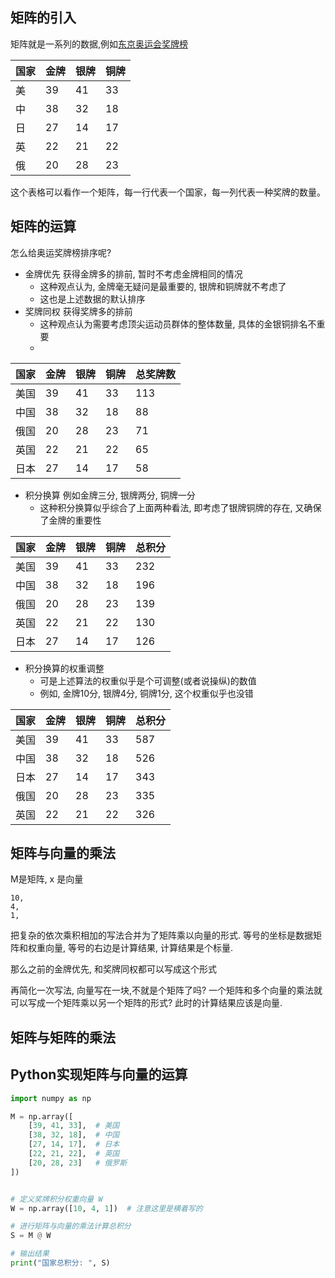 
## 矩阵的引入
矩阵就是一系列的数据,例如[东京奥运会奖牌榜](https://zh.wikipedia.org/zh-cn/2020年夏季奥林匹克运动会奖牌榜)

| 国家     | 金牌 | 银牌 | 铜牌 |
|----------|------|------|------|
| 美       | 39   | 41   | 33   |
| 中       | 38   | 32   | 18   |
| 日       | 27   | 14   | 17   |
| 英       | 22   | 21   | 22   |
| 俄       | 20   | 28   | 23   |

这个表格可以看作一个矩阵，每一行代表一个国家，每一列代表一种奖牌的数量。

## 矩阵的运算
怎么给奥运奖牌榜排序呢?

- 金牌优先 获得金牌多的排前, 暂时不考虑金牌相同的情况
  - 这种观点认为, 金牌毫无疑问是最重要的, 银牌和铜牌就不考虑了
  - 这也是上述数据的默认排序
- 奖牌同权 获得奖牌多的排前
  - 这种观点认为需要考虑顶尖运动员群体的整体数量, 具体的金银铜排名不重要
  - 

| 国家     | 金牌 | 银牌 | 铜牌 | 总奖牌数 |
|----------|------|------|------|----------|
| 美国     | 39   | 41   | 33   | 113      |
| 中国     | 38   | 32   | 18   | 88       |
| 俄国     | 20   | 28   | 23   | 71       |
| 英国     | 22   | 21   | 22   | 65       |
| 日本     | 27   | 14   | 17   | 58       |  

- 积分换算 例如金牌三分, 银牌两分, 铜牌一分
  - 这种积分换算似乎综合了上面两种看法, 即考虑了银牌铜牌的存在, 又确保了金牌的重要性

| 国家     | 金牌 | 银牌 | 铜牌 | 总积分 |
|----------|------|------|------|--------|
| 美国     | 39   | 41   | 33   | 232    |
| 中国     | 38   | 32   | 18   | 196    |
| 俄国     | 20   | 28   | 23   | 139    |
| 英国     | 22   | 21   | 22   | 130    |
| 日本     | 27   | 14   | 17   | 126    |

- 积分换算的权重调整
  - 可是上述算法的权重似乎是个可调整(或者说操纵)的数值
  - 例如, 金牌10分, 银牌4分, 铜牌1分, 这个权重似乎也没错

| 国家     | 金牌 | 银牌 | 铜牌 | 总积分 |
|----------|------|------|------|--------|
| 美国     | 39   | 41   | 33   | 587    |
| 中国     | 38   | 32   | 18   | 526    |
| 日本     | 27   | 14   | 17   | 343    |
| 俄国     | 20   | 28   | 23   | 335    |
| 英国     | 22   | 21   | 22   | 326    |

## 矩阵与向量的乘法
M是矩阵, x 是向量
```
10,
4,
1,
```
把复杂的依次乘积相加的写法合并为了矩阵乘以向量的形式.
等号的坐标是数据矩阵和权重向量, 等号的右边是计算结果, 计算结果是个标量. 

那么之前的金牌优先, 和奖牌同权都可以写成这个形式

再简化一次写法, 向量写在一块,不就是个矩阵了吗?
一个矩阵和多个向量的乘法就可以写成一个矩阵乘以另一个矩阵的形式?
此时的计算结果应该是向量.

## 矩阵与矩阵的乘法

## Python实现矩阵与向量的运算

```python
import numpy as np

M = np.array([
    [39, 41, 33],  # 美国
    [38, 32, 18],  # 中国
    [27, 14, 17],  # 日本
    [22, 21, 22],  # 英国
    [20, 28, 23]   # 俄罗斯
])


# 定义奖牌积分权重向量 W
W = np.array([10, 4, 1])  # 注意这里是横着写的

# 进行矩阵与向量的乘法计算总积分
S = M @ W

# 输出结果
print("国家总积分: ", S)
```